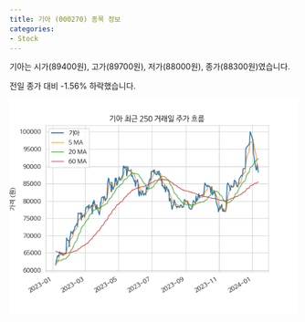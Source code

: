 ```yaml
---
title: 기아 (000270) 종목 정보
categories:
- Stock
---
```


기아는 시가(89400원), 고가(89700원), 저가(88000원), 종가(88300원)였습니다.

전일 종가 대비 -1.56% 하락했습니다.

<!-- more -->

![000270](/assets/stock_images/000270.png)